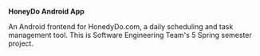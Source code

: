 <strong>HoneyDo Android App</strong>

An Android frontend for HonedyDo.com, a daily scheduling and task management tool. 
This is Software Engineering Team's 5 Spring semester project.
